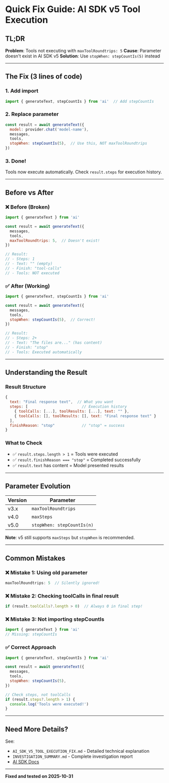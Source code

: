 # Quick Fix Guide: AI SDK v5 Tool Execution

## TL;DR

**Problem**: Tools not executing with `maxToolRoundtrips: 5`
**Cause**: Parameter doesn't exist in AI SDK v5
**Solution**: Use `stopWhen: stepCountIs(5)` instead

---

## The Fix (3 lines of code)

### 1. Add import
```javascript
import { generateText, stepCountIs } from 'ai'  // Add stepCountIs
```

### 2. Replace parameter
```javascript
const result = await generateText({
  model: provider.chat('model-name'),
  messages,
  tools,
  stopWhen: stepCountIs(5),  // Use this, NOT maxToolRoundtrips
})
```

### 3. Done!
Tools now execute automatically. Check `result.steps` for execution history.

---

## Before vs After

### ❌ Before (Broken)
```javascript
import { generateText } from 'ai'

const result = await generateText({
  messages,
  tools,
  maxToolRoundtrips: 5,  // Doesn't exist!
})

// Result:
// - Steps: 1
// - Text: "" (empty)
// - Finish: "tool-calls"
// - Tools: NOT executed
```

### ✅ After (Working)
```javascript
import { generateText, stepCountIs } from 'ai'

const result = await generateText({
  messages,
  tools,
  stopWhen: stepCountIs(5),  // Correct!
})

// Result:
// - Steps: 2+
// - Text: "The files are..." (has content)
// - Finish: "stop"
// - Tools: Executed automatically
```

---

## Understanding the Result

### Result Structure
```javascript
{
  text: "Final response text",  // What you want
  steps: [                        // Execution history
    { toolCalls: [...], toolResults: [...], text: "" },
    { toolCalls: [], toolResults: [], text: "Final response text" }
  ],
  finishReason: "stop"            // "stop" = success
}
```

### What to Check
- ✅ `result.steps.length > 1` = Tools were executed
- ✅ `result.finishReason === "stop"` = Completed successfully
- ✅ `result.text` has content = Model presented results

---

## Parameter Evolution

| Version | Parameter |
|---------|-----------|
| v3.x | `maxToolRoundtrips` |
| v4.0 | `maxSteps` |
| v5.0 | `stopWhen: stepCountIs(n)` |

**Note**: v5 still supports `maxSteps` but `stopWhen` is recommended.

---

## Common Mistakes

### ❌ Mistake 1: Using old parameter
```javascript
maxToolRoundtrips: 5  // Silently ignored!
```

### ❌ Mistake 2: Checking toolCalls in final result
```javascript
if (result.toolCalls?.length > 0)  // Always 0 in final step!
```

### ❌ Mistake 3: Not importing stepCountIs
```javascript
import { generateText } from 'ai'
// Missing: stepCountIs
```

### ✅ Correct Approach
```javascript
import { generateText, stepCountIs } from 'ai'

const result = await generateText({
  messages,
  tools,
  stopWhen: stepCountIs(5),
})

// Check steps, not toolCalls
if (result.steps?.length > 1) {
  console.log('Tools were executed!')
}
```

---

## Need More Details?

See:
- `AI_SDK_V5_TOOL_EXECUTION_FIX.md` - Detailed technical explanation
- `INVESTIGATION_SUMMARY.md` - Complete investigation report
- [AI SDK Docs](https://ai-sdk.dev/docs/ai-sdk-core/tools-and-tool-calling)

---

**Fixed and tested on 2025-10-31**
